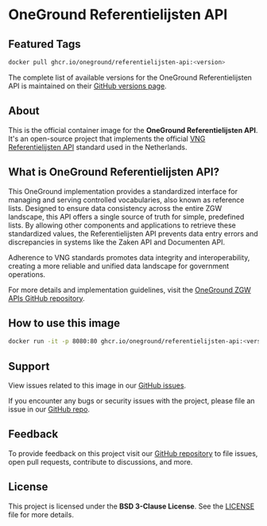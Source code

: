 # OneGround Referentielijsten API

## Featured Tags

 ```bash
 docker pull ghcr.io/oneground/referentielijsten-api:<version>
 ```

The complete list of available versions for the OneGround Referentielijsten API is maintained on their [GitHub versions page](https://github.com/OneGround/ZGW-APIs/pkgs/container/referentielijsten-api/versions).

## About

This is the official container image for the **OneGround Referentielijsten API**. It's an open-source project that implements the official [VNG Referentielijsten API](https://redocly.github.io/redoc/?url=https://raw.githubusercontent.com/VNG-Realisatie/VNG-referentielijsten/master/src/openapi.yaml&nocors) standard used in the Netherlands.

## What is OneGround Referentielijsten API?

This OneGround implementation provides a standardized interface for managing and serving controlled vocabularies, also known as reference lists. Designed to ensure data consistency across the entire ZGW landscape, this API offers a single source of truth for simple, predefined lists. By allowing other components and applications to retrieve these standardized values, the Referentielijsten API prevents data entry errors and discrepancies in systems like the Zaken API and Documenten API.

Adherence to VNG standards promotes data integrity and interoperability, creating a more reliable and unified data landscape for government operations.

For more details and implementation guidelines, visit the [OneGround ZGW APIs GitHub repository](https://github.com/OneGround/ZGW-APIs).

## How to use this image

```bash
docker run -it -p 8080:80 ghcr.io/oneground/referentielijsten-api:<version>
```

## Support

View issues related to this image in our [GitHub issues](https://github.com/OneGround/ZGW-APIs/issues).

If you encounter any bugs or security issues with the project, please file an issue in our [GitHub repo](https://github.com/OneGround/ZGW-APIs/issues/new/choose).

## Feedback

To provide feedback on this project visit our [GitHub repository](https://github.com/OneGround/ZGW-APIs) to file issues, open pull requests, contribute to discussions, and more.

## License

This project is licensed under the **BSD 3-Clause License**. See the [LICENSE](https://github.com/OneGround/ZGW-APIs/blob/main/LICENSE) file for more details.
